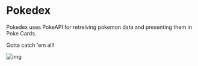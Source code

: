 # Pokedex

Pokedex uses PokeAPI for retreiving pokemon data and presenting them in Poke Cards.

Gotta catch 'em all!

![img](https://imgur.com/yGp4dLy)
